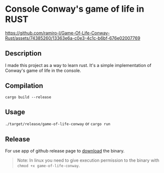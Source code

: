 # Console Conway's game of life in RUST

https://github.com/ramiro-l/Game-Of-Life-Conway-Rust/assets/74385260/13363e6a-c0e3-4c1c-b6bf-676e02007769

## Description

I made this project as a way to learn rust. It's a simple implementation of Conway's game of life in the console.

## Compilation

`cargo build --release`

## Usage

`./target/release/game-of-life-conway` or `cargo run`

## Release

For use app of github release page to [download](https://github.com/ramiro-l/Game-Of-Life-Conway-Rust/releases) the binary.

> Note: In linux you need to give execution permission to the binary with `chmod +x game-of-life-conway`.
